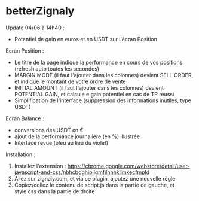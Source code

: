 # betterZignaly

Update 04/06 à 14h40 :
- Potentiel de gain en euros et en USDT sur l'écran Position

Ecran Position :
- Le titre de la page indique la performance en cours de vos positions (refresh auto toutes les secondes)
- MARGIN MODE (il faut l'ajouter dans les colonnes) devient SELL ORDER, et indique le montant de votre ordre de vente
- INITIAL AMOUNT (il faut l'ajouter dans les colonnes) devient POTENTIAL GAIN, et calcule e gain potentiel en cas de TP réussi
- Simplification de l'interface (suppression des informations inutiles, type USDT)

Ecran Balance :
- conversions des USDT en €
- ajout de la performance journalière (en %) illustrée
- Interface revue (bleu au lieu du violet)

Installation :
1. Installez l'extension : https://chrome.google.com/webstore/detail/user-javascript-and-css/nbhcbdghjpllgmfilhnhkllmkecfmpld
2. Allez sur zignaly.com, et via ce plugin, ajoutez une nouvelle règle
3. Copiez/collez le contenu de script.js dans la partie de gauche, et style.css dans la partie de droite


